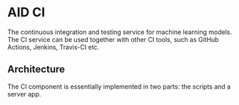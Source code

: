 # AID CI

The continuous integration and testing service for machine learning models. The CI service can be used together with other CI tools, such as GitHub Actions, Jenkins, Travis-CI etc.

## Architecture

The CI component is essentially implemented in two parts: the scripts and a server app.

